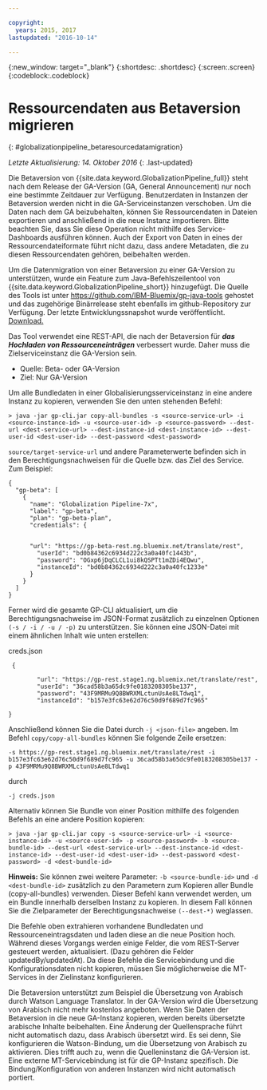 ```yaml
---

copyright:
  years: 2015, 2017
lastupdated: "2016-10-14"

---
```


{:new_window: target="_blank"}
{:shortdesc: .shortdesc}
{:screen:.screen}
{:codeblock:.codeblock}

# Ressourcendaten aus Betaversion migrieren
{: #globalizationpipeline_betaresourcedatamigration}

*Letzte Aktualisierung: 14. Oktober 2016*
{: .last-updated}

Die Betaversion von {{site.data.keyword.GlobalizationPipeline_full}} steht nach dem Release der GA-Version (GA, General Announcement) nur noch eine bestimmte Zeitdauer zur Verfügung. Benutzerdaten in Instanzen der Betaversion werden nicht in die GA-Serviceinstanzen verschoben. Um die Daten nach dem GA beizubehalten, können Sie Ressourcendaten in Dateien exportieren und anschließend in die neue Instanz importieren. Bitte beachten Sie, dass Sie diese Operation nicht mithilfe des Service-Dashboards ausführen können. Auch der Export von Daten in eines der Ressourcendateiformate führt nicht dazu, dass andere Metadaten, die zu diesen Ressourcendaten gehören, beibehalten werden.

Um die Datenmigration von einer Betaversion zu einer GA-Version zu unterstützen, wurde ein Feature zum Java-Befehlszeilentool von {{site.data.keyword.GlobalizationPipeline_short}} hinzugefügt. Die Quelle des Tools ist unter https://github.com/IBM-Bluemix/gp-java-tools gehostet und das zugehörige Binärrelease steht ebenfalls im github-Repository zur Verfügung. Der letzte Entwicklungssnapshot wurde veröffentlicht. [Download.](https://w3-connections.ibm.com/communities/service/html/communityview?communityUuid=589d87cf-d0c7-4e06-ab95-4108547f90aa#fullpageWidgetId=Wa22bb771e29b_4aa9_a114_cfe53fda2cc8&file=5cdaf089-ec7c-4881-b5a0-7ab651491237)

Das Tool verwendet eine REST-API, die nach der Betaversion für ***das Hochladen von Ressourceneinträgen*** verbessert wurde. Daher muss die Zielserviceinstanz die GA-Version sein. 
* Quelle: Beta- oder GA-Version
* Ziel: Nur GA-Version

Um alle Bundledaten in einer Globalisierungsserviceinstanz in eine andere Instanz zu kopieren, verwenden Sie den unten stehenden Befehl:

```> java -jar gp-cli.jar copy-all-bundles -s <source-service-url> -i <source-instance-id> -u <source-user-id> -p <source-password> --dest-url <dest-service-url> --dest-instance-id <dest-instance-id> --dest-user-id <dest-user-id> --dest-password <dest-password>```


`source/target-service-url` und andere Parameterwerte befinden sich in den Berechtigungsnachweisen für die Quelle bzw. das Ziel des Service. Zum Beispiel: 

```
{
  "gp-beta": [
    {
      "name": "Globalization Pipeline-7x",
      "label": "gp-beta",
      "plan": "gp-beta-plan",
      "credentials": {
 

      "url": "https://gp-beta-rest.ng.bluemix.net/translate/rest",
        "userId": "bd0b84362c6934d222c3a0a40fc1443b",
        "password": "OGxp6jDqCLCL1ui8kQSPTt1mZDi4EQwu",
        "instanceId": "bd0b84362c6934d222c3a0a40fc1233e"
      }
    }
  ]
}
```
Ferner wird die gesamte GP-CLI aktualisiert, um die Berechtigungsnachweise im JSON-Format zusätzlich zu einzelnen Optionen `(-s / -i / -u / -p)` zu unterstützen. Sie können eine JSON-Datei mit einem ähnlichen Inhalt wie unten erstellen: 

creds.json 
```
 {

        "url": "https://gp-rest.stage1.ng.bluemix.net/translate/rest",
        "userId": "36cad58b3a65dc9fe0183208305be137",
        "password": "43F9MRMu9Q8BWRXMLctunUsAe8LTdwq1",
        "instanceId": "b157e3fc63e62d76c50d9f689d7fc965"

} 
```
Anschließend können Sie die Datei durch `-j <json-file>` angeben. Im Befehl `copy/copy-all-bundles` können Sie folgende Zeile ersetzen:

```-s https://gp-rest.stage1.ng.bluemix.net/translate/rest -i b157e3fc63e62d76c50d9f689d7fc965 -u 36cad58b3a65dc9fe0183208305be137 -p 43F9MRMu9Q8BWRXMLctunUsAe8LTdwq1```

durch

`-j creds.json `
 
Alternativ können Sie Bundle von einer Position mithilfe des folgenden Befehls an eine andere Position kopieren: 

```> java -jar gp-cli.jar copy -s <source-service-url> -i <source-instance-id> -u <source-user-id> -p <source-password> -b <source-bundle-id> --dest-url <dest-service-url> --dest-instance-id <dest-instance-id> --dest-user-id <dest-user-id> --dest-password <dest-password> -d <dest-bundle-id>```


**Hinweis:** Sie können zwei weitere Parameter: `-b <source-bundle-id>` und `-d <dest-bundle-id>` zusätzlich zu den Parametern zum Kopieren aller Bundle (copy-all-bundles) verwenden. Dieser Befehl kann verwendet werden, um ein Bundle innerhalb derselben Instanz zu kopieren. In diesem Fall können Sie die Zielparameter der Berechtigungsnachweise `(--dest-*)` weglassen.


Die Befehle oben extrahieren vorhandene Bundledaten und Ressourceneintragsdaten und laden diese an die neue Position hoch. Während dieses Vorgangs werden einige Felder, die vom REST-Server gesteuert werden, aktualisiert. (Dazu gehören die Felder updatedBy/updatedAt). Da diese Befehle die Servicebindung und die Konfigurationsdaten nicht kopieren, müssen Sie möglicherweise die MT-Services in der Zielinstanz konfigurieren.


Die Betaversion unterstützt zum Beispiel die Übersetzung von Arabisch durch Watson Language Translator. In der GA-Version wird die Übersetzung von Arabisch nicht mehr kostenlos angeboten. Wenn Sie Daten der Betaversion in die neue GA-Instanz kopieren, werden bereits übersetzte arabische Inhalte beibehalten. Eine Änderung der Quellensprache führt nicht automatisch dazu, dass Arabisch übersetzt wird. Es sei denn, Sie konfigurieren die Watson-Bindung, um die Übersetzung von Arabisch zu aktivieren. Dies trifft auch zu, wenn die Quelleninstanz die GA-Version ist. Eine externe MT-Servicebindung ist für die GP-Instanz spezifisch. Die Bindung/Konfiguration von anderen Instanzen wird nicht automatisch portiert. 


